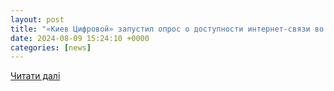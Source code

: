 ```yaml
---
layout: post
title: "«Киев Цифровой» запустил опрос о доступности интернет-связи во время отключений электроэнергии"
date: 2024-08-09 15:24:10 +0000
categories: [news]
---
```


[Читати далі](https://ru.interfax.com.ua/news/general/1005999.html)
